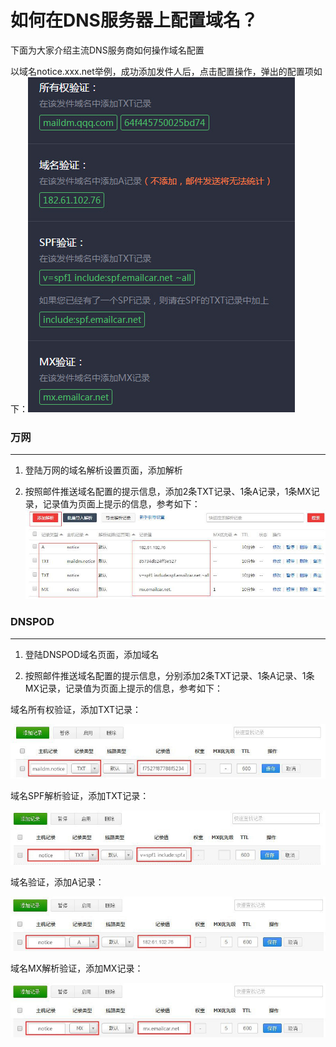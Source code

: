 # 如何在DNS服务器上配置域名？

下面为大家介绍主流DNS服务商如何操作域名配置

以域名notice.xxx.net举例，成功添加发件人后，点击配置操作，弹出的配置项如下：![](/assets/111.jpg)

### 万网

---

1. 登陆万网的域名解析设置页面，添加解析

2. 按照邮件推送域名配置的提示信息，添加2条TXT记录、1条A记录，1条MX记录，记录值为页面上提示的信息，参考如下：![](/assets/20170226173020.jpg)

### DNSPOD

---

1. 登陆DNSPOD域名页面，添加域名

2. 按照邮件推送域名配置的提示信息，分别添加2条TXT记录、1条A记录、1条MX记录，记录值为页面上提示的信息，参考如下：

域名所有权验证，添加TXT记录：

![](/assets/aaaa.jpg)

域名SPF解析验证，添加TXT记录：

![](/assets/bbbb.jpg)

域名验证，添加A记录：

![](/assets/ccc.jpg)

域名MX解析验证，添加MX记录：

![](/assets/ddd.jpg)

